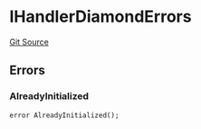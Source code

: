 # IHandlerDiamondErrors
[Git Source](https://github.com/thrackle-io/rules-engine/blob/eddb7b007d5e1a45b26b48a2e20785ba6487ee41/src/common/IErrors.sol)


## Errors
### AlreadyInitialized

```solidity
error AlreadyInitialized();
```

